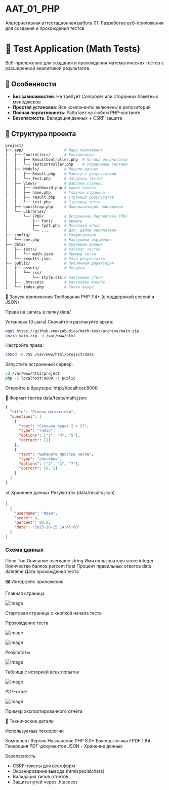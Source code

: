 # AAT_01_PHP
Альтернативная аттестационная работа 01. Разработка веб-приложения для создания и прохождения тестов

# 🧮 Test Application (Math Tests)

Веб-приложение для создания и прохождения математических тестов с расширенной аналитикой результатов.

## 🌟 Особенности
- **Без зависимостей**: Не требует Composer или сторонних пакетных менеджеров
- **Простая установка**: Все компоненты включены в репозиторий
- **Полная портативность**: Работает на любом PHP-хостинге
- **Безопасность**: Валидация данных + CSRF-защита

## 📂 Структура проекта
```bash
project/
├── app/                  # Ядро приложения
│   ├── Controllers/      # Контроллеры
│   │   ├── ResultController.php  # Логика результатов
│   │   └── TestController.php    # Управление тестами
│   ├── Models/           # Модели данных
│   │   ├── Result.php    # Работа с результатами
│   │   └── Test.php      # Загрузка тестов
│   ├── Views/            # Шаблоны страниц
│   │   ├── dashboard.php # Админ-панель
│   │   ├── home.php      # Главная страница
│   │   ├── result.php    # Страница результатов
│   │   └── test.php      # Страница теста
│   ├── bootstrap.php     # Инициализация приложения
│   └── Libraries/
│       └── FPDF/         # Встроенная библиотека FPDF
│           ├── font/     # Шрифты
│           ├── fpdf.php  # Основной класс
│           └── ...       # Доп. файлы библиотеки
├── config/               # Конфигурация
│   └── env.php           # Настройки окружения
├── data/                 # Хранение данных
│   ├── tests/            # Каталог тестов
│   │   └── math.json     # Пример теста
│   └── results.json      # База результатов
├── public/               # Публичная директория
│   ├── assets/           # Ресурсы
│   │   └── css/
│   │       └── style.css # Кастомные стили
│   ├── .htaccess         # Настройки Apache
│   └── index.php         # Точка входа

```

🚀 Запуск приложения
Требования
PHP 7.4+ (с поддержкой сессий и JSON)

Права на запись в папку data/

Установка (3 шага)
Скачайте и распакуйте архив:

```bash
wget https://github.com/zabudico/math-test/archive/main.zip
unzip main.zip -d /var/www/html
```

Настройте права:

```bash
chmod -R 755 /var/www/html/project/data
```

Запустите встроенный сервер:

```bash
cd /var/www/html/project
php -S localhost:8000 -t public
```

Откройте в браузере:
http://localhost:8000


🧪 Формат тестов
data/tests/math.json:

```json
{
  "title": "Основы математики",
  "questions": [
    {
      "text": "Сколько будет 2 + 2?",
      "type": "radio",
      "options": ["3", "4", "5"],
      "correct": [1]
    },
    {
      "text": "Выберите простые числа",
      "type": "checkbox",
      "options": ["2", "4", "7"],
      "correct": [0, 2]
    }
  ]
}
```

📊 Хранение данных
Результаты (data/results.json)

```json
[
  {
    "username": "Иван",
    "score": 4,
    "percent": 80.0,
    "date": "2023-10-25 14:45:00"
  }
]
```

### Схема данных
Поле	    Тип	      Описание
username	string	  Имя пользователя
score	    integer	  Количество баллов
percent	  float	    Процент правильных ответов
date	    datetime	Дата прохождения теста

🖼️ Интерфейс приложения

Главная страница

![image](https://github.com/user-attachments/assets/01960fde-9cc1-430b-a0d0-2bc38705f8b1)

Стартовая страница с кнопкой начала теста

Прохождение теста

![image](https://github.com/user-attachments/assets/4efa8e63-cd4a-426f-84b0-cf802cce303c)

![image](https://github.com/user-attachments/assets/4b0a8679-b1fc-4a65-b3ac-20e5887f7dc1)


Результаты

![image](https://github.com/user-attachments/assets/1ea2684a-e0f5-4dda-83b2-92860c83598b)


Таблица с историей всех попыток

![image](https://github.com/user-attachments/assets/5ae915e2-61ae-4b6f-8bd9-bb6879011b34)

PDF-отчёт

![image](https://github.com/user-attachments/assets/ce4e0459-f455-472b-b52f-e4ce2554e8ba)

Пример экспортированного отчёта

🔧 Технические детали

Используемые технологии

Компонент	  Версия	Назначение
PHP	        8.0+	  Бэкенд-логика
FPDF	      1.84	  Генерация PDF-документов
JSON	      -	       Хранение данных

Безопасность

- CSRF-токены для всех форм
- Экранирование вывода (htmlspecialchars)
- Валидация типов ответов
- Защита путей через .htaccess
 

